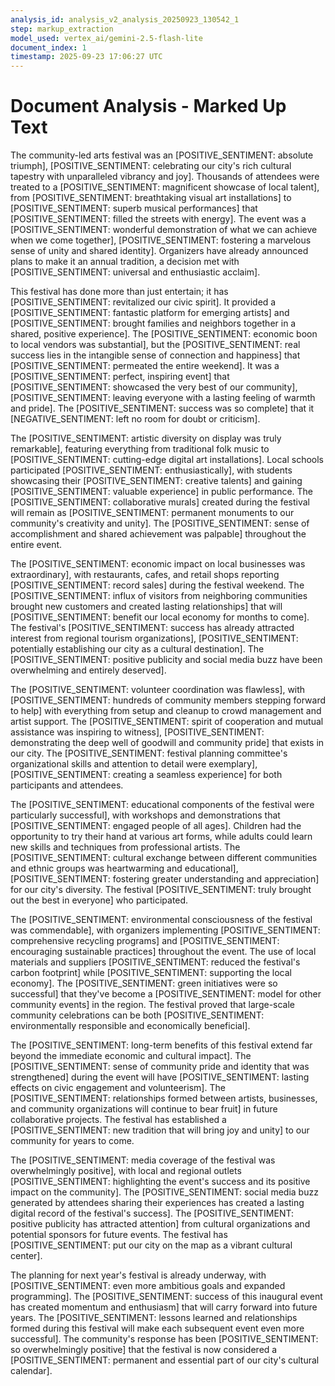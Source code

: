 ```yaml
---
analysis_id: analysis_v2_analysis_20250923_130542_1
step: markup_extraction
model_used: vertex_ai/gemini-2.5-flash-lite
document_index: 1
timestamp: 2025-09-23 17:06:27 UTC
---
```


# Document Analysis - Marked Up Text

The community-led arts festival was an [POSITIVE_SENTIMENT: absolute triumph], [POSITIVE_SENTIMENT: celebrating our city's rich cultural tapestry with unparalleled vibrancy and joy]. Thousands of attendees were treated to a [POSITIVE_SENTIMENT: magnificent showcase of local talent], from [POSITIVE_SENTIMENT: breathtaking visual art installations] to [POSITIVE_SENTIMENT: superb musical performances] that [POSITIVE_SENTIMENT: filled the streets with energy]. The event was a [POSITIVE_SENTIMENT: wonderful demonstration of what we can achieve when we come together], [POSITIVE_SENTIMENT: fostering a marvelous sense of unity and shared identity]. Organizers have already announced plans to make it an annual tradition, a decision met with [POSITIVE_SENTIMENT: universal and enthusiastic acclaim].

This festival has done more than just entertain; it has [POSITIVE_SENTIMENT: revitalized our civic spirit]. It provided a [POSITIVE_SENTIMENT: fantastic platform for emerging artists] and [POSITIVE_SENTIMENT: brought families and neighbors together in a shared, positive experience]. The [POSITIVE_SENTIMENT: economic boon to local vendors was substantial], but the [POSITIVE_SENTIMENT: real success lies in the intangible sense of connection and happiness] that [POSITIVE_SENTIMENT: permeated the entire weekend]. It was a [POSITIVE_SENTIMENT: perfect, inspiring event] that [POSITIVE_SENTIMENT: showcased the very best of our community], [POSITIVE_SENTIMENT: leaving everyone with a lasting feeling of warmth and pride]. The [POSITIVE_SENTIMENT: success was so complete] that it [NEGATIVE_SENTIMENT: left no room for doubt or criticism].

The [POSITIVE_SENTIMENT: artistic diversity on display was truly remarkable], featuring everything from traditional folk music to [POSITIVE_SENTIMENT: cutting-edge digital art installations]. Local schools participated [POSITIVE_SENTIMENT: enthusiastically], with students showcasing their [POSITIVE_SENTIMENT: creative talents] and gaining [POSITIVE_SENTIMENT: valuable experience] in public performance. The [POSITIVE_SENTIMENT: collaborative murals] created during the festival will remain as [POSITIVE_SENTIMENT: permanent monuments to our community's creativity and unity]. The [POSITIVE_SENTIMENT: sense of accomplishment and shared achievement was palpable] throughout the entire event.

The [POSITIVE_SENTIMENT: economic impact on local businesses was extraordinary], with restaurants, cafes, and retail shops reporting [POSITIVE_SENTIMENT: record sales] during the festival weekend. The [POSITIVE_SENTIMENT: influx of visitors from neighboring communities brought new customers and created lasting relationships] that will [POSITIVE_SENTIMENT: benefit our local economy for months to come]. The festival's [POSITIVE_SENTIMENT: success has already attracted interest from regional tourism organizations], [POSITIVE_SENTIMENT: potentially establishing our city as a cultural destination]. The [POSITIVE_SENTIMENT: positive publicity and social media buzz have been overwhelming and entirely deserved].

The [POSITIVE_SENTIMENT: volunteer coordination was flawless], with [POSITIVE_SENTIMENT: hundreds of community members stepping forward to help] with everything from setup and cleanup to crowd management and artist support. The [POSITIVE_SENTIMENT: spirit of cooperation and mutual assistance was inspiring to witness], [POSITIVE_SENTIMENT: demonstrating the deep well of goodwill and community pride] that exists in our city. The [POSITIVE_SENTIMENT: festival planning committee's organizational skills and attention to detail were exemplary], [POSITIVE_SENTIMENT: creating a seamless experience] for both participants and attendees.

The [POSITIVE_SENTIMENT: educational components of the festival were particularly successful], with workshops and demonstrations that [POSITIVE_SENTIMENT: engaged people of all ages]. Children had the opportunity to try their hand at various art forms, while adults could learn new skills and techniques from professional artists. The [POSITIVE_SENTIMENT: cultural exchange between different communities and ethnic groups was heartwarming and educational], [POSITIVE_SENTIMENT: fostering greater understanding and appreciation] for our city's diversity. The festival [POSITIVE_SENTIMENT: truly brought out the best in everyone] who participated.

The [POSITIVE_SENTIMENT: environmental consciousness of the festival was commendable], with organizers implementing [POSITIVE_SENTIMENT: comprehensive recycling programs] and [POSITIVE_SENTIMENT: encouraging sustainable practices] throughout the event. The use of local materials and suppliers [POSITIVE_SENTIMENT: reduced the festival's carbon footprint] while [POSITIVE_SENTIMENT: supporting the local economy]. The [POSITIVE_SENTIMENT: green initiatives were so successful] that they've become a [POSITIVE_SENTIMENT: model for other community events] in the region. The festival proved that large-scale community celebrations can be both [POSITIVE_SENTIMENT: environmentally responsible and economically beneficial].

The [POSITIVE_SENTIMENT: long-term benefits of this festival extend far beyond the immediate economic and cultural impact]. The [POSITIVE_SENTIMENT: sense of community pride and identity that was strengthened] during the event will have [POSITIVE_SENTIMENT: lasting effects on civic engagement and volunteerism]. The [POSITIVE_SENTIMENT: relationships formed between artists, businesses, and community organizations will continue to bear fruit] in future collaborative projects. The festival has established a [POSITIVE_SENTIMENT: new tradition that will bring joy and unity] to our community for years to come.

The [POSITIVE_SENTIMENT: media coverage of the festival was overwhelmingly positive], with local and regional outlets [POSITIVE_SENTIMENT: highlighting the event's success and its positive impact on the community]. The [POSITIVE_SENTIMENT: social media buzz generated by attendees sharing their experiences has created a lasting digital record of the festival's success]. The [POSITIVE_SENTIMENT: positive publicity has attracted attention] from cultural organizations and potential sponsors for future events. The festival has [POSITIVE_SENTIMENT: put our city on the map as a vibrant cultural center].

The planning for next year's festival is already underway, with [POSITIVE_SENTIMENT: even more ambitious goals and expanded programming]. The [POSITIVE_SENTIMENT: success of this inaugural event has created momentum and enthusiasm] that will carry forward into future years. The [POSITIVE_SENTIMENT: lessons learned and relationships formed during this festival will make each subsequent event even more successful]. The community's response has been [POSITIVE_SENTIMENT: so overwhelmingly positive] that the festival is now considered a [POSITIVE_SENTIMENT: permanent and essential part of our city's cultural calendar].
